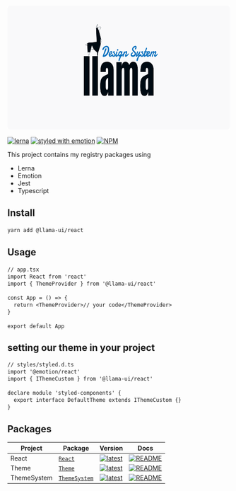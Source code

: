 <p align="center">
  <img src="assets/logo-llama-ds.png" alt="llama logo" height="280" />
</p>

[![lerna](https://img.shields.io/badge/maintained%20with-lerna-cc00ff.svg)](https://lerna.js.org/)
[![styled with emotion](https://img.shields.io/badge/styled_with-emotion-ff69b4.svg)](https://github.com/emotion-js/emotion)
[![NPM](https://img.shields.io/npm/v/@llama-ui/react?color=%23eee111&label=version)](https://www.npmjs.com/package/@llama-ui/react)

This project contains my registry packages using

- Lerna
- Emotion
- Jest
- Typescript

## Install

```bash
yarn add @llama-ui/react
```

## Usage

```tsx
// app.tsx
import React from 'react'
import { ThemeProvider } from '@llama-ui/react'

const App = () => {
  return <ThemeProvider>// your code</ThemeProvider>
}

export default App
```

## setting our theme in your project

```tsx
// styles/styled.d.ts
import '@emotion/react'
import { IThemeCustom } from '@llama-ui/react'

declare module 'styled-components' {
  export interface DefaultTheme extends IThemeCustom {}
}
```

## Packages

| Project | Package                                              | Version                                                                                                         | Docs                                                                                            |
| ------- | ---------------------------------------------------- | --------------------------------------------------------------------------------------------------------------- | ----------------------------------------------------------------------------------------------- |
| React   | [`React`](https://npmjs.com/package/@llama-ui/react) | [![latest](https://img.shields.io/npm/v/@llama-ui/react/latest.svg)](https://npmjs.com/package/@llama-ui/react) | [![README](https://img.shields.io/badge/README--@llama-ui/react.svg)](packages/React/README.md) |
| Theme   | [`Theme`](https://npmjs.com/package/@llama-ui/theme) | [![latest](https://img.shields.io/npm/v/@llama-ui/theme/latest.svg)](https://npmjs.com/package/@llama-ui/theme) | [![README](https://img.shields.io/badge/README--@llama-ui/theme.svg)](packages/Theme/README.md)
ThemeSystem | [`ThemeSystem`](https://npmjs.com/package/@llama-ui/theme-system) | [![latest](https://img.shields.io/npm/v/@llama-ui/theme-system/latest.svg)](https://npmjs.com/package/@llama-ui/theme-system) | [![README](https://img.shields.io/badge/README--@llama-ui/theme-system.svg)](packages/ThemeSystem/README.md) |
